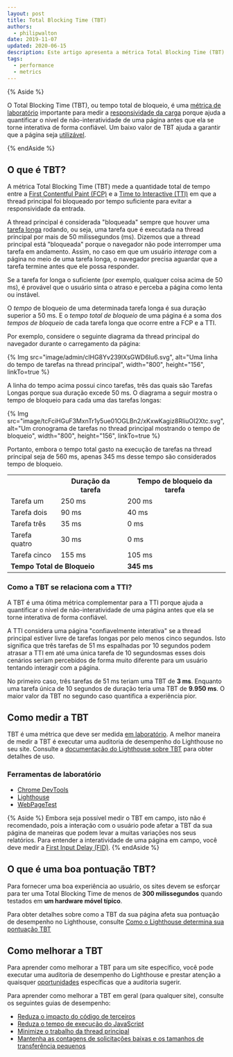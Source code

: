 ```yaml
---
layout: post
title: Total Blocking Time (TBT)
authors:
  - philipwalton
date: 2019-11-07
updated: 2020-06-15
description: Este artigo apresenta a métrica Total Blocking Time (TBT) e explica como medi-la.
tags:
  - performance
  - metrics
---
```


{% Aside %}

O Total Blocking Time (TBT), ou tempo total de bloqueio, é uma [métrica de laboratório](/user-centric-performance-metrics/#in-the-lab) importante para medir a [responsividade da carga](/user-centric-performance-metrics/#types-of-metrics) porque ajuda a quantificar o nível de não-interatividade de uma página antes que ela se torne interativa de forma confiável. Um baixo valor de TBT ajuda a garantir que a página seja [utilizável](/user-centric-performance-metrics/#questions).

{% endAside %}

## O que é TBT?

A métrica Total Blocking Time (TBT) mede a quantidade total de tempo entre a [First Contentful Paint (FCP)](/fcp/) e a [Time to Interactive (TTI)](/tti/) em que a thread principal foi bloqueado por tempo suficiente para evitar a responsividade da entrada.

A thread principal é considerada "bloqueada" sempre que houver uma [tarefa longa](/custom-metrics/#long-tasks-api) rodando, ou seja, uma tarefa que é executada na thread principal por mais de 50 milissegundos (ms). Dizemos que a thread principal está "bloqueada" porque o navegador não pode interromper uma tarefa em andamento. Assim, no caso em que um usuário *interage* com a página no meio de uma tarefa longa, o navegador precisa aguardar que a tarefa termine antes que ele possa responder.

Se a tarefa for longa o suficiente (por exemplo, qualquer coisa acima de 50 ms), é provável que o usuário sinta o atraso e perceba a página como lenta ou instável.

O *tempo* de bloqueio de uma determinada tarefa longa é sua duração superior a 50 ms. E o *tempo total de bloqueio* de uma página é a soma dos *tempos de bloqueio* de cada tarefa longa que ocorre entre a FCP e a TTI.

Por exemplo, considere o seguinte diagrama da thread principal do navegador durante o carregamento da página:

{% Img src="image/admin/clHG8Yv239lXsGWD6Iu6.svg", alt="Uma linha do tempo de tarefas na thread principal", width="800", height="156", linkTo=true %}

A linha do tempo acima possui cinco tarefas, três das quais são Tarefas Longas porque sua duração excede 50 ms. O diagrama a seguir mostra o tempo de bloqueio para cada uma das tarefas longas:

{% Img src="image/tcFciHGuF3MxnTr1y5ue01OGLBn2/xKxwKagiz8RliuOI2Xtc.svg", alt="Um cronograma de tarefas no thread principal mostrando o tempo de bloqueio", width="800", height="156", linkTo=true %}

Portanto, embora o tempo total gasto na execução de tarefas na thread principal seja de 560 ms, apenas 345 ms desse tempo são considerados tempo de bloqueio.

<table>
  <tr>
    <th></th>
    <th>Duração da tarefa</th>
    <th>Tempo de bloqueio da tarefa</th>
  </tr>
  <tr>
    <td>Tarefa um</td>
    <td>250 ms</td>
    <td>200 ms</td>
  </tr>
  <tr>
    <td>Tarefa dois</td>
    <td>90 ms</td>
    <td>40 ms</td>
  </tr>
  <tr>
    <td>Tarefa três</td>
    <td>35 ms</td>
    <td>0 ms</td>
  </tr>
  <tr>
    <td>Tarefa quatro</td>
    <td>30 ms</td>
    <td>0 ms</td>
  </tr>
  <tr>
    <td>Tarefa cinco</td>
    <td>155 ms</td>
    <td>105 ms</td>
  </tr>
  <tr>
    <td colspan="2"><strong>Tempo Total de Bloqueio</strong></td>
    <td><strong>345 ms</strong></td>
  </tr>
</table>

### Como a TBT se relaciona com a TTI?

A TBT é uma ótima métrica complementar para a TTI porque ajuda a quantificar o nível de não-interatividade de uma página antes que ela se torne interativa de forma confiável.

A TTI considera uma página "confiavelmente interativa" se a thread principal estiver livre de tarefas longas por pelo menos cinco segundos. Isto significa que três tarefas de 51 ms espalhadas por 10 segundos podem atrasar a TTI em até uma única tarefa de 10 segundosmas esses dois cenários seriam percebidos de forma muito diferente para um usuário tentando interagir com a página.

No primeiro caso, três tarefas de 51 ms teriam uma TBT de **3 ms**. Enquanto uma tarefa única de 10 segundos de duração teria uma TBT de **9.950 ms**. O maior valor da TBT no segundo caso quantifica a experiência pior.

## Como medir a TBT

TBT é uma métrica que deve ser medida [em laboratório](/user-centric-performance-metrics/#in-the-lab). A melhor maneira de medir a TBT é executar uma auditoria de desempenho do Lighthouse no seu site. Consulte a [documentação do Lighthouse sobre TBT](/lighthouse-total-blocking-time) para obter detalhes de uso.

### Ferramentas de laboratório

- [Chrome DevTools](https://developer.chrome.com/docs/devtools/)
- [Lighthouse](https://developers.google.com/web/tools/lighthouse/)
- [WebPageTest](https://www.webpagetest.org/)

{% Aside %} Embora seja possível medir o TBT em campo, isto não é recomendado, pois a interação com o usuário pode afetar a TBT da sua página de maneiras que podem levar a muitas variações nos seus relatórios. Para entender a interatividade de uma página em campo, você deve medir a [First Input Delay (FID)](/fid/). {% endAside %}

## O que é uma boa pontuação TBT?

Para fornecer uma boa experiência ao usuário, os sites devem se esforçar para ter uma Total Blocking Time de menos de **300 milissegundos** quando testados em **um hardware móvel típico**.

Para obter detalhes sobre como a TBT da sua página afeta sua pontuação de desempenho no Lighthouse, consulte [Como o Lighthouse determina sua pontuação TBT](/lighthouse-total-blocking-time/#how-lighthouse-determines-your-tbt-score)

## Como melhorar a TBT

Para aprender como melhorar a TBT para um site específico, você pode executar uma auditoria de desempenho do Lighthouse e prestar atenção a quaisquer [oportunidades](/lighthouse-performance/#opportunities) específicas que a auditoria sugerir.

Para aprender como melhorar a TBT em geral (para qualquer site), consulte os seguintes guias de desempenho:

- [Reduza o impacto do código de terceiros](/third-party-summary/)
- [Reduza o tempo de execução do JavaScript](/bootup-time/)
- [Minimize o trabalho da thread principal](/mainthread-work-breakdown/)
- [Mantenha as contagens de solicitações baixas e os tamanhos de transferência pequenos](/resource-summary/)
